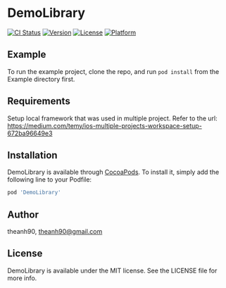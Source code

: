 # DemoLibrary

[![CI Status](https://img.shields.io/travis/theanh90/DemoLibrary.svg?style=flat)](https://travis-ci.org/theanh90/DemoLibrary)
[![Version](https://img.shields.io/cocoapods/v/DemoLibrary.svg?style=flat)](https://cocoapods.org/pods/DemoLibrary)
[![License](https://img.shields.io/cocoapods/l/DemoLibrary.svg?style=flat)](https://cocoapods.org/pods/DemoLibrary)
[![Platform](https://img.shields.io/cocoapods/p/DemoLibrary.svg?style=flat)](https://cocoapods.org/pods/DemoLibrary)

## Example

To run the example project, clone the repo, and run `pod install` from the Example directory first.

## Requirements

Setup local framework that was used in multiple project.
Refer to the url: https://medium.com/temy/ios-multiple-projects-workspace-setup-672ba96649e3 

## Installation

DemoLibrary is available through [CocoaPods](https://cocoapods.org). To install
it, simply add the following line to your Podfile:

```ruby
pod 'DemoLibrary'
```

## Author

theanh90, theanh90@gmail.com

## License

DemoLibrary is available under the MIT license. See the LICENSE file for more info.
